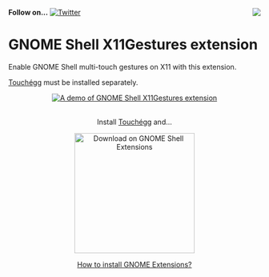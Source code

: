 **Follow on...** [![Twitter](.github/images/twitter.png "Twitter")](https://twitter.com/Jose__Exposito) <a href="https://www.paypal.com/cgi-bin/webscr?cmd=_donations&business=FT2KS37PVG8PU&currency_code=EUR&source=url"><img align="right"  src="https://www.paypalobjects.com/en_US/i/btn/btn_donate_LG.gif"></a>


# GNOME Shell X11Gestures extension

Enable GNOME Shell multi-touch gestures on X11 with this extension.

[Touchégg](https://github.com/JoseExposito/touchegg) must be installed separately.

<div align="center">
  <a href="https://www.youtube.com/watch?v=1y2hjDHbySY">
    <img alt="A demo of GNOME Shell X11Gestures extension" src=".github/images/demo.gif" />
  </a>
</div>

<br />

<div align="center">

  Install [Touchégg](https://github.com/JoseExposito/touchegg#readme) and...

  <a href='https://extensions.gnome.org/extension/4033/x11-gestures/'>
    <img width='240' alt='Download on GNOME Shell Extensions' src='.github/images/get-it-on-ego.svg'/>
  </a>

  [How to install GNOME Extensions?](https://wiki.gnome.org/Projects/GnomeShellIntegration/Installation)
</div>
